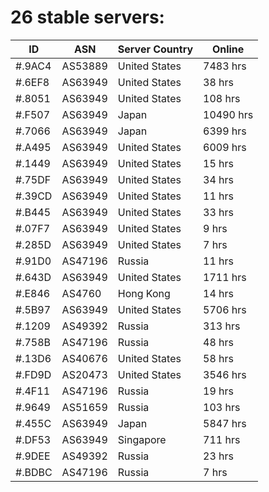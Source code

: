 # 26 stable servers:

| ID | ASN | Server Country | Online |
| ------ | ------ | ------ | ------ |
| #.9AC4 | AS53889 | United States | 7483 hrs |
| #.6EF8 | AS63949 | United States | 38 hrs |
| #.8051 | AS63949 | United States | 108 hrs |
| #.F507 | AS63949 | Japan | 10490 hrs |
| #.7066 | AS63949 | Japan | 6399 hrs |
| #.A495 | AS63949 | United States | 6009 hrs |
| #.1449 | AS63949 | United States | 15 hrs |
| #.75DF | AS63949 | United States | 34 hrs |
| #.39CD | AS63949 | United States | 11 hrs |
| #.B445 | AS63949 | United States | 33 hrs |
| #.07F7 | AS63949 | United States | 9 hrs |
| #.285D | AS63949 | United States | 7 hrs |
| #.91D0 | AS47196 | Russia | 11 hrs |
| #.643D | AS63949 | United States | 1711 hrs |
| #.E846 | AS4760 | Hong Kong | 14 hrs |
| #.5B97 | AS63949 | United States | 5706 hrs |
| #.1209 | AS49392 | Russia | 313 hrs |
| #.758B | AS47196 | Russia | 48 hrs |
| #.13D6 | AS40676 | United States | 58 hrs |
| #.FD9D | AS20473 | United States | 3546 hrs |
| #.4F11 | AS47196 | Russia | 19 hrs |
| #.9649 | AS51659 | Russia | 103 hrs |
| #.455C | AS63949 | Japan | 5847 hrs |
| #.DF53 | AS63949 | Singapore | 711 hrs |
| #.9DEE | AS49392 | Russia | 23 hrs |
| #.BDBC | AS47196 | Russia | 7 hrs |

